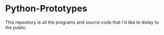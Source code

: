 # Python-Prototypes
This repository is all the programs and source code that I'd like to dislay to the public.
